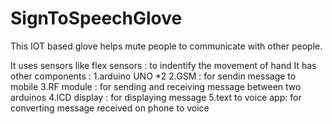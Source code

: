 # SignToSpeechGlove

This IOT based glove helps mute people to communicate with other people.

It uses sensors like flex sensors : to indentify the movement of hand
It has other components :
1.arduino UNO *2
2.GSM : for sendin message to mobile
3.RF module : for sending and receiving message between two arduinos
4.lCD display : for displaying message
5.text to voice app: for converting message received on phone to voice
